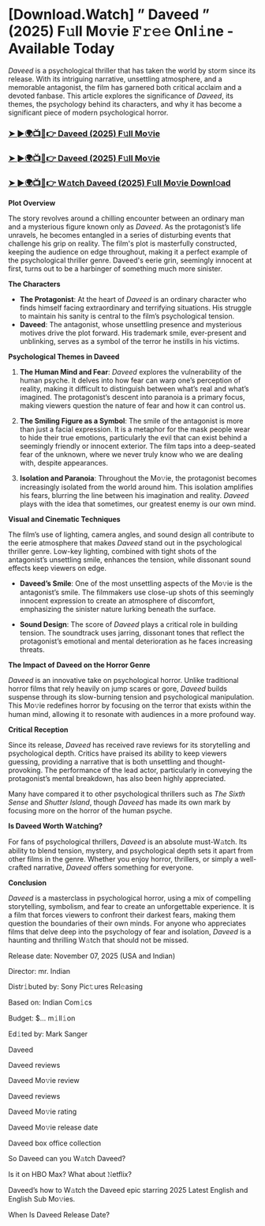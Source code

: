 # [Download.Watch] ” Daveed ” (2025) F𝚞ll Mo𝚟ie 𝙵𝚛𝚎𝚎 Onl𝚒ne - Available Today

*Daveed* is a psychological thriller that has taken the world by storm since its release. With its intriguing narrative, unsettling atmosphere, and a memorable antagonist, the film has garnered both critical acclaim and a devoted fanbase. This article explores the significance of *Daveed*, its themes, the psychology behind its characters, and why it has become a significant piece of modern psychological horror.

<h3><a href="https://t.co/K3Cn3ZCxNs">➤ ►🌍📺📱👉 Daveed (2025) F𝚞ll Mo𝚟ie</a></h3>

<h3><a href="https://t.co/K3Cn3ZCxNs">➤ ►🌍📺📱👉 Daveed (2025) F𝚞ll Mo𝚟ie</a></h3>

<h3><a href="https://t.co/K3Cn3ZCxNs">➤ ►🌍📺📱👉 W𝚊tch Daveed (2025) F𝚞ll Mo𝚟ie Downl𝚘ad</a></h3>

**Plot Overview**

The story revolves around a chilling encounter between an ordinary man and a mysterious figure known only as *Daveed*. As the protagonist’s life unravels, he becomes entangled in a series of disturbing events that challenge his grip on reality. The film's plot is masterfully constructed, keeping the audience on edge throughout, making it a perfect example of the psychological thriller genre. Daveed's eerie grin, seemingly innocent at first, turns out to be a harbinger of something much more sinister.

**The Characters**

- **The Protagonist**: At the heart of *Daveed* is an ordinary character who finds himself facing extraordinary and terrifying situations. His struggle to maintain his sanity is central to the film’s psychological tension.
- **Daveed**: The antagonist, whose unsettling presence and mysterious motives drive the plot forward. His trademark smile, ever-present and unblinking, serves as a symbol of the terror he instills in his victims.

**Psychological Themes in Daveed**

1. **The Human Mind and Fear**: *Daveed* explores the vulnerability of the human psyche. It delves into how fear can warp one’s perception of reality, making it difficult to distinguish between what’s real and what’s imagined. The protagonist’s descent into paranoia is a primary focus, making viewers question the nature of fear and how it can control us.

2. **The Smiling Figure as a Symbol**: The smile of the antagonist is more than just a facial expression. It is a metaphor for the mask people wear to hide their true emotions, particularly the evil that can exist behind a seemingly friendly or innocent exterior. The film taps into a deep-seated fear of the unknown, where we never truly know who we are dealing with, despite appearances.

3. **Isolation and Paranoia**: Throughout the Mo𝚟ie, the protagonist becomes increasingly isolated from the world around him. This isolation amplifies his fears, blurring the line between his imagination and reality. *Daveed* plays with the idea that sometimes, our greatest enemy is our own mind.

**Visual and Cinematic Techniques**

The film’s use of lighting, camera angles, and sound design all contribute to the eerie atmosphere that makes *Daveed* stand out in the psychological thriller genre. Low-key lighting, combined with tight shots of the antagonist’s unsettling smile, enhances the tension, while dissonant sound effects keep viewers on edge.

- **Daveed’s Smile**: One of the most unsettling aspects of the Mo𝚟ie is the antagonist’s smile. The filmmakers use close-up shots of this seemingly innocent expression to create an atmosphere of discomfort, emphasizing the sinister nature lurking beneath the surface.

- **Sound Design**: The score of *Daveed* plays a critical role in building tension. The soundtrack uses jarring, dissonant tones that reflect the protagonist’s emotional and mental deterioration as he faces increasing threats.

**The Impact of Daveed on the Horror Genre**

*Daveed* is an innovative take on psychological horror. Unlike traditional horror films that rely heavily on jump scares or gore, *Daveed* builds suspense through its slow-burning tension and psychological manipulation. This Mo𝚟ie redefines horror by focusing on the terror that exists within the human mind, allowing it to resonate with audiences in a more profound way.

**Critical Reception**

Since its release, *Daveed* has received rave reviews for its storytelling and psychological depth. Critics have praised its ability to keep viewers guessing, providing a narrative that is both unsettling and thought-provoking. The performance of the lead actor, particularly in conveying the protagonist’s mental breakdown, has also been highly appreciated. 

Many have compared it to other psychological thrillers such as *The Sixth Sense* and *Shutter Island*, though *Daveed* has made its own mark by focusing more on the horror of the human psyche.

**Is Daveed Worth W𝚊tching?**

For fans of psychological thrillers, *Daveed* is an absolute must-W𝚊tch. Its ability to blend tension, mystery, and psychological depth sets it apart from other films in the genre. Whether you enjoy horror, thrillers, or simply a well-crafted narrative, *Daveed* offers something for everyone. 

**Conclusion**

*Daveed* is a masterclass in psychological horror, using a mix of compelling storytelling, symbolism, and fear to create an unforgettable experience. It is a film that forces viewers to confront their darkest fears, making them question the boundaries of their own minds. For anyone who appreciates films that delve deep into the psychology of fear and isolation, *Daveed* is a haunting and thrilling W𝚊tch that should not be missed.

Release date: November 07, 2025 (USA and Indian)

Director: mr. Indian

Distr𝚒buted by: Sony Pic𝚝ures Rel𝚎asing

Based on: Indian Com𝚒cs

Budget: $... m𝚒ll𝚒on

Ed𝚒ted by: Mark Sanger

Daveed

Daveed reviews

Daveed Mo𝚟ie review

Daveed reviews

Daveed Mo𝚟ie rating

Daveed Mo𝚟ie release date

Daveed box office collection

So Daveed can you W𝚊tch Daveed?

Is it on HBO Max? What about 𝙽etflix?

Daveed’s how to W𝚊tch the Daveed epic starring 2025 Latest English and English Sub Mo𝚟ies.

When Is Daveed Release Date?
